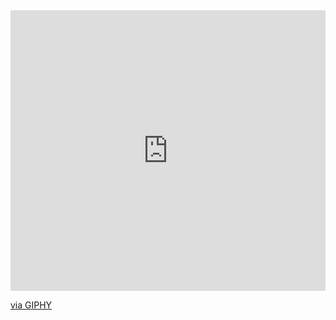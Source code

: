 <div style="width:100%;height:0;padding-bottom:89%;position:relative;"><iframe src="https://giphy.com/embed/r7E9YTInOkTkI" width="100%" height="100%" style="position:absolute" frameBorder="0" class="giphy-embed" allowFullScreen></iframe></div><p><a href="https://giphy.com/gifs/kurt-cobain-r7E9YTInOkTkI">via GIPHY</a></p>
